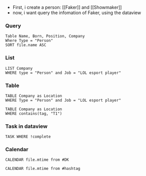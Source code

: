 - First, i create a person: [[Faker]] and [[Showmaker]]
- now, i want query the infomation of Faker, using the dataview
### Query
```dataview
Table Name, Born, Position, Company
Where Type = "Person"
SORT file.name ASC
```
### List
```dataview
LIST Company
WHERE type = "Person" and Job = "LOL esport player"
```
### Table
```dataview
TABLE Company as Location
WHERE Type = "Person" and Job = "LOL esport player"
```
```dataview
TABLE Company as Location 
WHERE contains(tag, "T1")
```
### Task in dataview
```dataview
TASK WHERE !complete
```
### Calendar
```dataview
CALENDAR file.mtime from #DK 
```
```dataview 
CALENDAR file.mtime from #hashtag 
```
